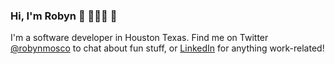 ### Hi, I'm Robyn :tea: 👩🏻‍💻 :sunflower:

I'm a software developer in Houston Texas. Find me on Twitter [@robynmosco](https://twitter.com/robynmosco) to chat about fun stuff, or [LinkedIn](https://www.linkedin.com/in/robynmoscowitznarro/) for anything work-related!


<!--
**rmoscowitz/rmoscowitz** is a ✨ _special_ ✨ repository because its `README.md` (this file) appears on your GitHub profile.

Here are some ideas to get you started:
 
- 🔭 I’m currently working on ...
- 🌱 I’m currently learning ...
- 👯 I’m looking to collaborate on ...
- 🤔 I’m looking for help with ...
- 💬 Ask me about ...
- 📫 How to reach me: ...
- 😄 Pronouns: ...
- ⚡ Fun fact: ...


Check out the Houston Hackathon projects I've contributed to
* 2013 - [HoustonBike](https://github.com/ilh19/HoustonBike)
* 2017 - [Houston Book Link](https://github.com/rmoscowitz/houston-book-link)
* 2018 - [Allergeez](https://github.com/emptyflash/allergeez)
* 2019 - [NeedHOU](https://github.com/sketch-city/houston-resources) & [HARRA](https://devpost.com/software/harra-runner-of-the-season)

-->
